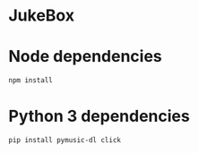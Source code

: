 # JukeBox

# Node dependencies

```bash
npm install
```

# Python 3 dependencies

```
pip install pymusic-dl click
```

